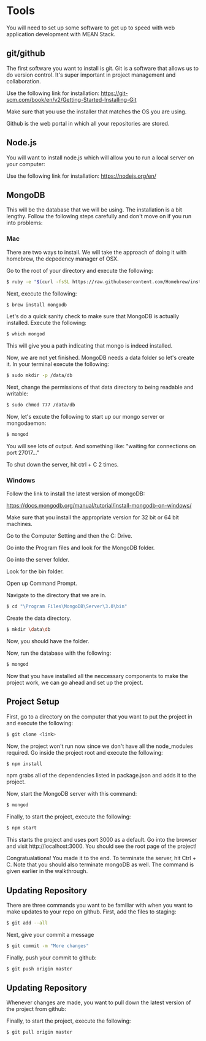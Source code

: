 # Tools

You will need to set up some software to get up to speed with web application development with MEAN Stack.

## git/github

The first software you want to install is git. Git is a software that allows us to do version control. It's super important in project management and collaboration.

Use the following link for installation: <https://git-scm.com/book/en/v2/Getting-Started-Installing-Git>

Make sure that you use the installer that matches the OS you are using.

Github is the web portal in which all your repositories are stored.


## Node.js

You will want to install node.js which will allow you to run a local server on your computer:

Use the following link for installation:
<https://nodejs.org/en/>

## MongoDB

This will be the database that we will be using. The installation is a bit lengthy. Follow the following steps carefully and don't move on if you run into problems:

### Mac

There are two ways to install. We will take the approach of doing it with homebrew, the depedency manager
of OSX.

Go to the root of your directory and execute the following:

```bash
$ ruby -e "$(curl -fsSL https://raw.githubusercontent.com/Homebrew/install/master/install)"
```

Next, execute the following:

```bash
$ brew install mongodb
```

Let's do a quick sanity check to make sure that MongoDB is actually installed. Execute the following:

```bash
$ which mongod                                                                     
```

This will give you a path indicating that mongo is indeed installed.

Now, we are not yet finished. MongoDB needs a data folder so let's create it. In your terminal execute the following:

```bash
$ sudo mkdir -p /data/db
```

Next, change the permissions of that data directory to being readable and writable:

```bash
$ sudo chmod 777 /data/db
```

Now, let's excute the following to start up our mongo server or mongodaemon:

```bash
$ mongod
```

You will see lots of output. And something like: "waiting for connections on port 27017..."

To shut down the server, hit ctrl + C 2 times.

### Windows

Follow the link to install the latest version of mongoDB:

<https://docs.mongodb.org/manual/tutorial/install-mongodb-on-windows/>

Make sure that you install the appropriate version for 32 bit or 64 bit machines.

Go to the Computer Setting and then the C: Drive.

Go into the Program files and look for the MongoDB folder.

Go into the server folder.

Look for the bin folder.

Open up Command Prompt.

Navigate to the directory that we are in.

```bash
$ cd "\Program Files\MongoDB\Server\3.0\bin"
```

Create the data directory.

```bash
$ mkdir \data\db
```

Now, you should have the folder.

Now, run the database with the following:

```bash
$ mongod
```

Now that you have installed all the neccessary components to make the project work, we can go ahead and set up the project.

## Project Setup

First, go to a directory on the computer that you want to put the project in and execute the following:

```bash
$ git clone <link>
```
Now, the project won't run now since we don't have all the node_modules required. Go inside the project root and execute the following:

```bash
$ npm install
```
npm grabs all of the dependencies listed in package.json and adds it to the project.

Now, start the MongoDB server with this command:

```bash
$ mongod
```

Finally, to start the project, execute the following:

```bash
$ npm start
```

This starts the project and uses port 3000 as a default. Go into the browser and visit http://localhost:3000. You should see the root page of the project!

Congratualations! You made it to the end. To terminate the server, hit Ctrl + C. Note that you should also terminate mongoDB as well. The command is given earlier in the walkthrough.

## Updating Repository

There are three commands you want to be familiar with when you want to make updates to your repo on github. First, add the files to staging:

```bash
$ git add --all
```
Next, give your commit a message

```bash
$ git commit -m "More changes"
```

Finally, push your commit to github:

```bash
$ git push origin master
```

## Updating Repository

Whenever changes are made, you want to pull down the latest version of the project from github:

Finally, to start the project, execute the following:

```bash
$ git pull origin master
```
